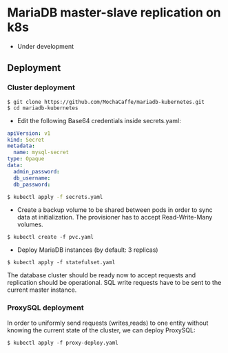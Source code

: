 # MariaDB master-slave replication on k8s
* Under development

## Deployment
### Cluster deployment
```
$ git clone https://github.com/MochaCaffe/mariadb-kubernetes.git
$ cd mariadb-kubernetes
```
- Edit the following Base64 credentials inside secrets.yaml:
``` yaml
apiVersion: v1
kind: Secret
metadata:
  name: mysql-secret
type: Opaque
data:
  admin_password: 
  db_username: 
  db_password:
```
``` bash
$ kubectl apply -f secrets.yaml
```
- Create a backup volume to be shared between pods in order to sync data at initialization. The provisioner has to accept Read-Write-Many volumes.
```
$ kubectl create -f pvc.yaml
```
- Deploy MariaDB instances (by default: 3 replicas)
```
$ kubectl apply -f statefulset.yaml
```
The database cluster should be ready now to accept requests and replication should be operational. SQL write requests have to be sent to the current master instance.
### ProxySQL deployment
In order to uniformly send requests (writes,reads) to one entity without knowing the current state of the cluster, we can deploy ProxySQL:
```
$ kubectl apply -f proxy-deploy.yaml
```


